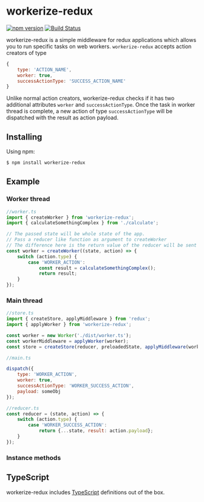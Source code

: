 # workerize-redux

[![npm version](https://badge.fury.io/js/workerize-redux.svg)](https://badge.fury.io/js/workerize-redux)
[![Build Status](https://travis-ci.org/hemanditwiz/workerize-redux.svg?branch=master)](https://travis-ci.org/hemanditwiz/workerize-redux)

workerize-redux is a simple middleware for redux applications which allows you to run specific tasks on
web workers. `workerize-redux` accepts action creators of type

```js
{
    type: 'ACTION_NAME',
    worker: true,
    successActionType: 'SUCCESS_ACTION_NAME'
}
```

Unlike normal action creators, workerize-redux checks if it has two additional attributes `worker` and `successActionType`. Once the task in worker thread is complete, a new action of type `successActionType` will be dispatched with the result as action payload.

## Installing

Using npm:

```bash
$ npm install workerize-redux
```

## Example

### Worker thread

```js
//worker.ts
import { createWorker } from 'workerize-redux';
import { calculateSomethingComplex } from './calculate';

// The passed state will be whole state of the app.
// Pass a reducer like function as argument to createWorker
// The difference here is the return value of the reducer will be sent as payload to the successAction
const worker = createWorker((state, action) => {
    switch (action.type) {
        case 'WORKER_ACTION':
            const result = calculateSomethingComplex();
            return result;
    }
});
```

### Main thread

```js
//store.ts
import { createStore, applyMiddleware } from 'redux';
import { applyWorker } from 'workerize-redux';

const worker = new Worker('./dist/worker.ts');
const workerMiddleware = applyWorker(worker);
const store = createStore(reducer, preloadedState, applyMiddleware(workerMiddleware));
```

```js
//main.ts

dispatch({
    type: 'WORKER_ACTION',
    worker: true,
    successActionType: 'WORKER_SUCCESS_ACTION',
    payload: someObj
});
```

```js
//reducer.ts
const reducer = (state, action) => {
    switch (action.type) {
        case 'WORKER_SUCCESS_ACTION':
            return {...state, result: action.payload};
    }
});
```

### Instance methods

## TypeScript

workerize-redux includes [TypeScript](http://typescriptlang.org) definitions out of the box.
